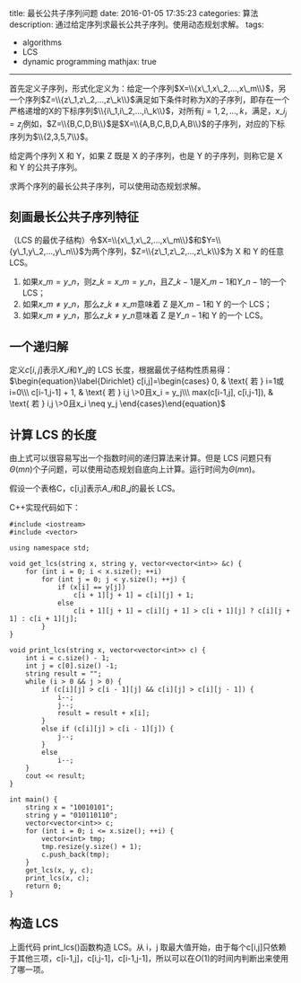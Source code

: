 title: 最长公共子序列问题
date: 2016-01-05 17:35:23
categories: 算法
description: 通过给定序列求最长公共子序列。使用动态规划求解。
tags:
- algorithms
- LCS
- dynamic programming
mathjax: true
---
首先定义子序列，形式化定义为：给定一个序列$X=\\{x\_1,x\_2,...,x\_m\\}$，另一个序列$Z=\\{z\_1,z\_2,...,z\_k\\}$满足如下条件时称为X的子序列，即存在一个严格递增的X的下标序列$\\{i\_1,i\_2,...,i\_k\\}$，对所有$j=1,2,...,k$，满足，$x\_{i_j} = z_j$例如，$Z=\\{B,C,D,B\\}$是$X=\\{A,B,C,B,D,A,B\\}$的子序列，对应的下标序列为$\\{2,3,5,7\\}$。

给定两个序列 X 和 Y，如果 Z 既是 X 的子序列，也是 Y 的子序列，则称它是 X 和 Y 的公共子序列。

求两个序列的最长公共子序列，可以使用动态规划求解。

刻画最长公共子序列特征
---

（LCS 的最优子结构）令$X=\\{x\_1,x\_2,...,x\_m\\}$和$Y=\\{y\_1,y\_2,...,y\_n\\}$为两个序列，$Z=\\{z\_1,z\_2,...,z\_k\\}$为 X 和 Y 的任意 LCS。

1. 如果$x\_m = y\_n$，则$z\_k=x\_m=y\_n$，且$Z\_{k-1}$是$X\_{m-1}$和$Y\_{n-1}$的一个 LCS；
2. 如果$x\_m \neq y\_n$，那么$z\_k \neq x\_m$意味着 Z 是$X\_{m-1}$和 Y 的一个 LCS；
3. 如果$x\_m \neq y\_n$，那么$z\_k \neq y\_n$意味着 Z 是$Y\_{n-1}$和 Y 的一个 LCS。

一个递归解
---

定义$c[i,j]$表示$X\_i$和$Y\_j$的 LCS 长度，根据最优子结构性质易得：
$\begin{equation}\label{Dirichlet}
c[i,j]=\begin{cases} 
0, & \text{ 若 } i=1或i=0\\\ 
c[i-1,j-1] + 1, & \text{ 若 } i,j \>0且x_i = y_j\\\ 
max(c[i-1,j], c[i,j-1]), & \text{ 若 } i,j \>0且x_i \neq y_j
\end{cases}\end{equation}$

计算 LCS 的长度
---

由上式可以很容易写出一个指数时间的递归算法来计算。但是 LCS 问题只有$\Theta (mn)$个子问题，可以使用动态规划自底向上计算。运行时间为$\Theta (mn)$。

假设一个表格C，c[i,j]表示$A\_i$和$B\_j$的最长 LCS。

C++实现代码如下：

	#include <iostream>
	#include <vector>
	
	using namespace std;
	
	void get_lcs(string x, string y, vector<vector<int>> &c) {
		for (int i = 0; i < x.size(); ++i)
			for (int j = 0; j < y.size(); ++j) {
				if (x[i] == y[j])
					c[i + 1][j + 1] = c[i][j] + 1;
				else
					c[i + 1][j + 1] = c[i][j + 1] > c[i + 1][j] ? c[i][j + 1] : c[i + 1][j];
			}
	}
	
	void print_lcs(string x, vector<vector<int>> c) {
		int i = c.size() - 1;
		int j = c[0].size() -1;
		string result = "";
		while (i > 0 && j > 0) {
			if (c[i][j] > c[i - 1][j] && c[i][j] > c[i][j - 1]) {
				i--;
				j--;
				result = result + x[i];
			}
			else if (c[i][j] > c[i - 1][j]) {
				j--;
			}
			else
				i--;
		}
		cout << result;
	}
	
	int main() {
		string x = "10010101";
		string y = "010110110";
		vector<vector<int>> c;
		for (int i = 0; i <= x.size(); ++i) {
			vector<int> tmp;
			tmp.resize(y.size() + 1);
			c.push_back(tmp);
		}
		get_lcs(x, y, c);
		print_lcs(x, c);
		return 0;
	}


构造 LCS
---

上面代码 print_lcs()函数构造 LCS。从 i，j 取最大值开始，由于每个c[i,j]只依赖于其他三项，c[i-1,j]，c[i,j-1]，c[i-1,j-1]，所以可以在$O(1)$的时间内判断出来使用了哪一项。

